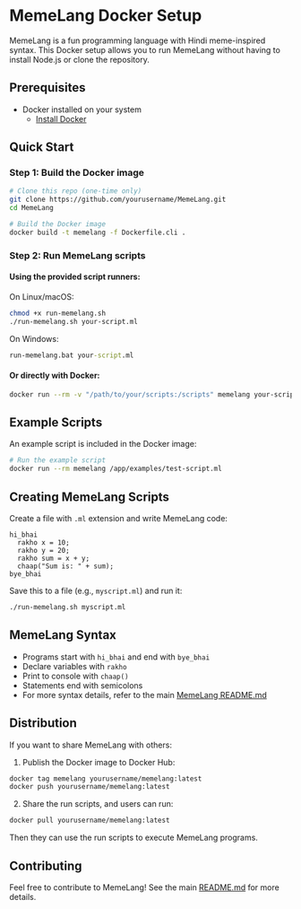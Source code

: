 # MemeLang Docker Setup

MemeLang is a fun programming language with Hindi meme-inspired syntax. This Docker setup allows you to run MemeLang without having to install Node.js or clone the repository.

## Prerequisites

- Docker installed on your system
  - [Install Docker](https://docs.docker.com/get-docker/)

## Quick Start

### Step 1: Build the Docker image

```bash
# Clone this repo (one-time only)
git clone https://github.com/yourusername/MemeLang.git
cd MemeLang

# Build the Docker image
docker build -t memelang -f Dockerfile.cli .
```

### Step 2: Run MemeLang scripts

#### Using the provided script runners:

On Linux/macOS:
```bash
chmod +x run-memelang.sh
./run-memelang.sh your-script.ml
```

On Windows:
```cmd
run-memelang.bat your-script.ml
```

#### Or directly with Docker:

```bash
docker run --rm -v "/path/to/your/scripts:/scripts" memelang your-script.ml
```

## Example Scripts

An example script is included in the Docker image:

```bash
# Run the example script
docker run --rm memelang /app/examples/test-script.ml
```

## Creating MemeLang Scripts

Create a file with `.ml` extension and write MemeLang code:

```
hi_bhai
  rakho x = 10;
  rakho y = 20;
  rakho sum = x + y;
  chaap("Sum is: " + sum);
bye_bhai
```

Save this to a file (e.g., `myscript.ml`) and run it:

```bash
./run-memelang.sh myscript.ml
```

## MemeLang Syntax

- Programs start with `hi_bhai` and end with `bye_bhai`
- Declare variables with `rakho`
- Print to console with `chaap()`
- Statements end with semicolons
- For more syntax details, refer to the main [MemeLang README.md](README.md)

## Distribution

If you want to share MemeLang with others:

1. Publish the Docker image to Docker Hub:

```bash
docker tag memelang yourusername/memelang:latest
docker push yourusername/memelang:latest
```

2. Share the run scripts, and users can run:

```bash
docker pull yourusername/memelang:latest
```

Then they can use the run scripts to execute MemeLang programs.

## Contributing

Feel free to contribute to MemeLang! See the main [README.md](README.md) for more details. 